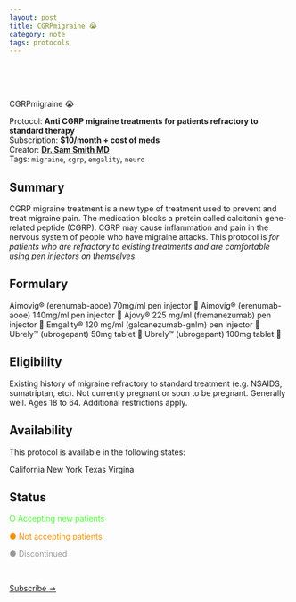```yaml
---
layout: post
title: CGRPmigraine 😭
category: note
tags: protocols
---
```

<br>
<br>
<br>
<p class="largetype">CGRPmigraine 😭 </p>

Protocol: **Anti CGRP migraine treatments for patients refractory to standard therapy**  
Subscription: **$10/month + cost of meds**    
Creator: **[Dr. Sam Smith MD](https://github.com/sparanoid/almace-scaffolding)**  
Tags: `migraine`, `cgrp`, `emgality`, `neuro`  

## Summary

CGRP migraine treatment is a new type of treatment used to prevent and treat migraine pain. The medication blocks a protein called calcitonin gene-related peptide (CGRP). CGRP may cause inflammation and pain in the nervous system of people who have migraine attacks. This protocol is *for patients who are refractory to existing treatments and are comfortable using pen injectors on themselves*.

## Formulary 

Aimovig® (erenumab-aooe) 70mg/ml pen injector 💉
Aimovig® (erenumab-aooe) 140mg/ml pen injector 💉
Ajovy® 225 mg/ml (fremanezumab) pen injector 💉
Emgality® 120 mg/ml (galcanezumab-gnlm) pen injector 💉
Ubrely™ (ubrogepant) 50mg tablet 💊
Ubrely™ (ubrogepant) 100mg tablet 💊

## Eligibility 

Existing history of migraine refractory to standard treatment (e.g. NSAIDS, sumatriptan, etc). Not currently pregnant or soon to be pregnant. Generally well. Ages 18 to 64. Additional restrictions apply. 

## Availability

This protocol is available in the following states:

California
New York
Texas
Virgina

## Status

<p style="color: #4AFF33">⭘ Accepting new patients</p>

<p style="color: #fc9003">● Not accepting patients</p>

<p style="color: #999999">● Discontinued</p>

<br>
<p class="largetype">
  <a href="{{ '/getting-started.html' | relative_url }}">Subscribe →</a>
</p>
